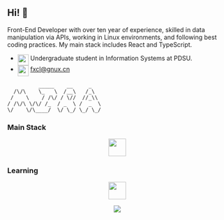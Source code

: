 ## Hi! 👋
Front-End Developer with over ten year of experience, skilled in data manipulation via APIs, working in Linux environments, and following best coding practices. My main stack includes React and TypeScript.
- <img align="top" src="https://raw.githubusercontent.com/Tarikul-Islam-Anik/Animated-Fluent-Emojis/master/Emojis/Objects/Graduation%20Cap.png" width="25" height="25" /> Undergraduate student in Information Systems at PDSU.
- <img align="top" src="https://raw.githubusercontent.com/Tarikul-Islam-Anik/Animated-Fluent-Emojis/master/Emojis/Objects/Inbox%20Tray.png" width="25" height="25" /> fxcl@gnux.cn
<!-- - <img align="top" src="https://wakatime.com/badge/user/abdb4217-ca9d-4a20-960c-a8f5d95cca53.svg"  /> -->
```
          _____    __     _   
  /\/\    \_   \  /__\   /_\  
 /    \    / /\/ / \//  //_\\ 
/ /\/\ \/\/ /_  / _  \ /  _  \
\/    \/\____/  \/ \_/ \_/ \_/
```
<!-- <div align="center">
<a  href="https://github.com/leeool?tab=repositories">
  <img align="center"  width="390" src="https://github-readme-stats.vercel.app/api/wakatime?username=@leeool&theme=github_dark&custom_title=" />
</a>
</div> -->

### Main Stack
<p align="center">
    <img height="40" src="https://skillicons.dev/icons?i=emacs,react,ts,nest,next" />
</p>

### Learning
<p align="center">
    <img height="40" src="https://skillicons.dev/icons?i=rust,svelte,bash" />
</p>

<p align="center">
    <img src="https://raw.githubusercontent.com/catppuccin/catppuccin/main/assets/footers/gray0_ctp_on_line.svg?sanitize=true" />
</p>
